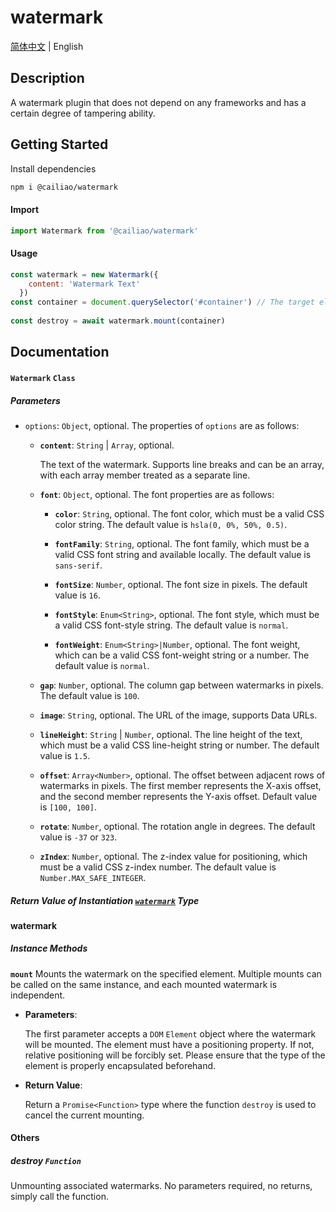 # watermark

[简体中文](readme/README-zh-cn.md) | English

## Description

A watermark plugin that does not depend on any frameworks and has a certain degree of tampering ability.

## Getting Started

Install dependencies

```bash
npm i @cailiao/watermark
```

#### Import

```javascript
import Watermark from '@cailiao/watermark'
```

#### Usage

```javascript
const watermark = new Watermark({
    content: 'Watermark Text'
  })
const container = document.querySelector('#container') // The target element to add the watermark
  
const destroy = await watermark.mount(container)
```



## Documentation

#### `Watermark` `Class`

##### Parameters

- `options`: `Object`, optional. The properties of `options` are as follows:

  - **`content`**: `String` | `Array`, optional.

    The text of the watermark. Supports line breaks and can be an array, with each array member treated as a separate line.

  - **`font`**: `Object`, optional. The font properties are as follows:

    - **`color`**: `String`, optional. The font color, which must be a valid CSS color string. The default value is `hsla(0, 0%, 50%, 0.5)`.

    - **`fontFamily`**: `String`, optional. The font family, which must be a valid CSS font string and available locally. The default value is `sans-serif`.

    - **`fontSize`**: `Number`, optional. The font size in pixels. The default value is `16`.

    - **`fontStyle`**: `Enum<String>`, optional. The font style, which must be a valid CSS font-style string. The default value is `normal`.

    - **`fontWeight`**: `Enum<String>|Number`, optional. The font weight, which can be a valid CSS font-weight string or a number. The default value is `normal`.

  - **`gap`**: `Number`, optional. The column gap between watermarks in pixels. The default value is `100`.

  - **`image`**: `String`, optional. The URL of the image, supports Data URLs.

  - **`lineHeight`**: `String` | `Number`, optional. The line height of the text, which must be a valid CSS line-height string or number. The default value is `1.5`.

  - **`offset`**: `Array<Number>`, optional. The offset between adjacent rows of watermarks in pixels. The first member represents the X-axis offset, and the second member represents the Y-axis offset. Default value is `[100, 100]`.

  - **`rotate`**: `Number`, optional. The rotation angle in degrees. The default value is `-37` or `323`.

  - **`zIndex`**: `Number`, optional. The z-index value for positioning, which must be a valid CSS z-index number. The default value is `Number.MAX_SAFE_INTEGER`.

##### Return Value of Instantiation [`watermark`](#watermark) Type



#### watermark

##### Instance Methods

**`mount`**
Mounts the watermark on the specified element. Multiple mounts can be called on the same instance, and each mounted watermark is independent.

- **Parameters**:

  The first parameter accepts a `DOM` `Element` object where the watermark will be mounted. The element must have a positioning property. If not, relative positioning will be forcibly set. Please ensure that the type of the element is properly encapsulated beforehand.

- **Return Value**:

  Return a `Promise<Function>` type where the function `destroy` is used to cancel the current mounting.



#### Others

##### destroy `Function`

Unmounting associated watermarks. No parameters required, no returns, simply call the function.
